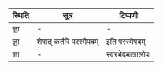 | स्थिति | सूत्र | टिप्पणी |
| ----- | ------- | ------ |
| ज्ञा॒ | - | - |
| ज्ञा॒ | शेषात् कर्तरि परस्मैपदम् | इति परस्मैपदम् |
| ज्ञा | - | स्वरभेदमात्रालोपः |
